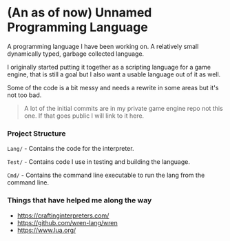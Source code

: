 
# (An as of now) Unnamed Programming Language

A programming language I have been working on. A relatively small dynamically typed, garbage collected language. 

I originally started putting it together as a scripting language for a game engine, that is still a goal
but I also want a usable language out of it as well. 


Some of the code is a bit messy and needs a rewrite in some areas but it's not too bad. 

> A lot of the initial commits are in my private game engine repo not this one. If that goes public I will link to it here. 

### Project Structure

`Lang/` - Contains the code for the interpreter. 

`Test/` - Contains code I use in testing and building the language.

`Cmd/` - Contains the command line executable to run the lang from the command line. 


### Things that have helped me along the way

- https://craftinginterpreters.com/
- https://github.com/wren-lang/wren
- https://www.lua.org/